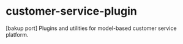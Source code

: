 # customer-service-plugin
[bakup port] Plugins and utilities for model-based customer service platform.
